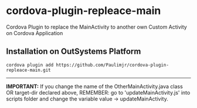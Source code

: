 # cordova-plugin-repleace-main

Cordova Plugin to replace the MainActivity to another own Custom Activity on Cordova Application

## Installation on OutSystems Platform

    cordova plugin add https://github.com/Paulimjr/cordova-plugin-repleace-main.git
---

**IMPORTANT:**  If you change the name of the OtherMainActivity.java class OR target-dir declared above, REMEMBER: go to 'updateMainActivity.js' into scripts folder and change the variable value -> updateMainActivity.
